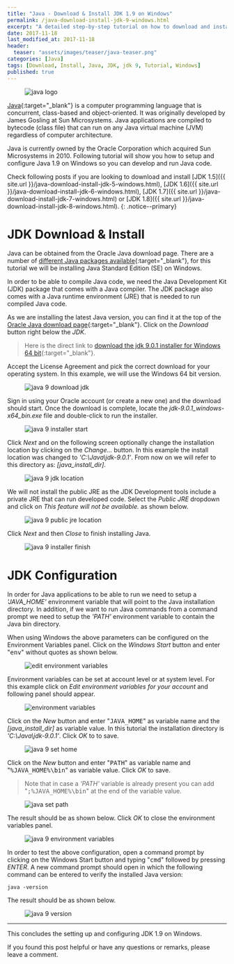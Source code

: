 ```yaml
---
title: "Java - Download & Install JDK 1.9 on Windows"
permalink: /java-download-install-jdk-9-windows.html
excerpt: "A detailed step-by-step tutorial on how to download and install jdk 9.0.1 on Windows."
date: 2017-11-18
last_modified_at: 2017-11-18
header:
  teaser: "assets/images/teaser/java-teaser.png"
categories: [Java]
tags: [Download, Install, Java, JDK, jdk 9, Tutorial, Windows]
published: true
---
```


<figure>
    <img src="{{ site.url }}/assets/images/logo/java-logo.png" alt="java logo" class="logo">
</figure>

[Java](https://www.java.com/en/){:target="_blank"} is a computer programming language that is concurrent, class-based and object-oriented. It was originally developed by James Gosling at Sun Microsystems. Java applications are compiled to bytecode (class file) that can run on any Java virtual machine (JVM) regardless of computer architecture.

Java is currently owned by the Oracle Corporation which acquired Sun Microsystems in 2010. Following tutorial will show you how to setup and configure Java 1.9 on Windows so you can develop and run Java code.

Check following posts if you are looking to download and install [JDK 1.5]({{ site.url }}/java-download-install-jdk-5-windows.html), [JDK 1.6]({{ site.url }}/java-download-install-jdk-6-windows.html), [JDK 1.7]({{ site.url }}/java-download-install-jdk-7-windows.html) or [JDK 1.8]({{ site.url }}/java-download-install-jdk-8-windows.html).
{: .notice--primary}

# JDK Download & Install

Java can be obtained from the Oracle Java download page. There are a number of [different Java packages available](https://docs.oracle.com/javaee/6/firstcup/doc/gkhoy.html){:target="_blank"}, for this tutorial we will be installing Java Standard Edition (SE) on Windows.

In order to be able to compile Java code, we need the Java Development Kit (JDK) package that comes with a Java compiler. The JDK package also comes with a Java runtime environment (JRE) that is needed to run compiled Java code.

As we are installing the latest Java version, you can find it at the top of the [Oracle Java download page](http://www.oracle.com/technetwork/java/javase/downloads/index.html){:target="_blank"}. Click on the <var>Download</var> button right below the <var>JDK</var>.

> Here is the direct link to [download the jdk 9.0.1 installer for Windows 64 bit](http://www.oracle.com/technetwork/java/javase/downloads/jdk9-downloads-3848520.html){:target="_blank"}.

Accept the License Agreement and pick the correct download for your operating system. In this example, we will use the Windows 64 bit version.

<figure>
    <img src="{{ site.url }}/assets/images/posts/java/java-9-download-jdk.png" alt="java 9 download jdk">
</figure>

Sign in using your Oracle account (or create a new one) and the download should start. Once the download is complete, locate the <var>jdk-9.0.1_windows-x64_bin.exe</var> file and double-click to run the installer.

<figure>
    <img src="{{ site.url }}/assets/images/posts/java/java-9-installer-start.png" alt="java 9 installer start">
</figure>

Click <var>Next</var> and on the following screen optionally change the installation location by clicking on the <var>Change...</var> button. In this example the install location was changed to <var>'C:\Java\jdk-9.0.1'</var>. From now on we will refer to this directory as: <var>[java_install_dir]</var>.

<figure>
    <img src="{{ site.url }}/assets/images/posts/java/java-9-jdk-location.png" alt="java 9 jdk location">
</figure>

We will not install the public JRE as the JDK Development tools include a private JRE that can run developed code. Select the <var>Public JRE</var> dropdown and click on <var>This feature will not be available.</var> as shown below.

<figure>
    <img src="{{ site.url }}/assets/images/posts/java/java-9-public-jre-location.png" alt="java 9 public jre location">
</figure>

Click <var>Next</var> and then <var>Close</var> to finish installing Java.

<figure>
    <img src="{{ site.url }}/assets/images/posts/java/java-9-installer-finish.png" alt="java 9 installer finish">
</figure>

# JDK Configuration

In order for Java applications to be able to run we need to setup a <var>'JAVA_HOME'</var> environment variable that will point to the Java installation directory. In addition, if we want to run Java commands from a command prompt we need to setup the <var>'PATH'</var> environment variable to contain the Java bin directory.

When using Windows the above parameters can be configured on the Environment Variables panel. Click on the <var>Windows Start</var> button and enter "<kbd>env</kbd>" without quotes as shown below.

<figure>
    <img src="{{ site.url }}/assets/images/posts/java/edit-environment-variables.png" alt="edit environment variables">
</figure>

Environment variables can be set at account level or at system level. For this example click on <var>Edit environment variables for your account</var> and following panel should appear.

<figure>
    <img src="{{ site.url }}/assets/images/posts/java/environment-variables.png" alt="environment variables">
</figure>

Click on the <var>New</var> button and enter "<kbd>JAVA_HOME</kbd>" as variable name and the <var>[java_install_dir]</var> as variable value. In this tutorial the installation directory is <var>'C:\Java\jdk-9.0.1'</var>. Click <var>OK</var> to to save.

<figure>
    <img src="{{ site.url }}/assets/images/posts/java/java-9-set-home.png" alt="java 9 set home">
</figure>

Click on the <var>New</var> button and enter "<kbd>PATH</kbd>" as variable name and "<kbd>%JAVA_HOME%\bin</kbd>" as variable value. Click <var>OK</var> to save.

> Note that in case a <var>'PATH'</var> variable is already present you can add "<kbd>;%JAVA_HOME%\bin</kbd>" at the end of the variable value.

<figure>
    <img src="{{ site.url }}/assets/images/posts/java/java-set-path.png" alt="java set path">
</figure>

The result should be as shown below. Click <var>OK</var> to close the environment variables panel.

<figure>
    <img src="{{ site.url }}/assets/images/posts/java/java-9-environment-variables.png" alt="java 9 environment variables">
</figure>

In order to test the above configuration, open a command prompt by clicking on the Windows Start button and typing "<kbd>cmd</kbd>" followed by pressing <var>ENTER</var>. A new command prompt should open in which the following command can be entered to verify the installed Java version:

``` plaintext
java -version
```

The result should be as shown below.

<figure>
    <img src="{{ site.url }}/assets/images/posts/java/java-9-version.png" alt="java 9 version">
</figure>

---

This concludes the setting up and configuring JDK 1.9 on Windows.

If you found this post helpful or have any questions or remarks, please leave a comment.
